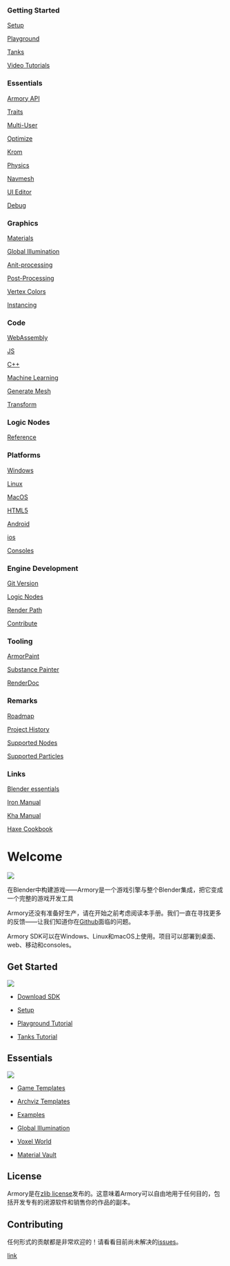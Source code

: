 ### Getting Started

[Setup](https://armory3d.org/manual/#/getting_started/setup)

[Playground](https://armory3d.org/manual/#/getting_started/playground)

[Tanks](https://armory3d.org/manual/#/getting_started/tanks)

[Video Tutorials](https://armory3d.org/manual/#/getting_started/video_tutorials)

### Essentials

[Armory API](http://armory3d.org/manual/api)

[Traits](https://armory3d.org/manual/#/essentials/traits)

[Multi-User](https://armory3d.org/manual/#/essentials/multiuser)

[Optimize](https://armory3d.org/manual/#/essentials/optimize)

[Krom](https://armory3d.org/manual/#/essentials/krom)

[Physics](https://armory3d.org/manual/#/essentials/physics)

[Navmesh](https://armory3d.org/manual/#/essentials/navmesh)

[UI Editor](https://armory3d.org/manual/#/essentials/ui_editor)

[Debug](https://armory3d.org/manual/#/essentials/debug)

### Graphics

[Materials](https://armory3d.org/manual/#/graphics/materials)

[Global Illumination](https://armory3d.org/manual/#/graphics/global_illumination)

[Anit-processing](https://armory3d.org/manual/#/graphics/antialiasing)

[Post-Processing](https://armory3d.org/manual/#/graphics/screen-effects)

[Vertex Colors](https://armory3d.org/manual/#/graphics/vertexcolors)

[Instancing](https://armory3d.org/manual/#/graphics/instancing)

### Code

[WebAssembly](https://armory3d.org/manual/#/code/wasm)

[JS](https://armory3d.org/manual/#/code/js)

[C++](https://armory3d.org/manual/#/code/cpp)

[Machine Learning](https://armory3d.org/manual/#/code/machine_learning)

[Generate Mesh](https://armory3d.org/manual/#/code/generate_mesh)

[Transform](https://armory3d.org/manual/#/code/transform)

### Logic Nodes

[Reference](https://armory3d.org/manual/#/logic_nodes/reference)

### Platforms

[Windows](https://armory3d.org/manual/#/platforms/windows)

[Linux](https://armory3d.org/manual/#/platforms/linux)

[MacOS](https://armory3d.org/manual/#/platforms/macos)

[HTML5](https://armory3d.org/manual/#/platforms/html5)

[Android](https://armory3d.org/manual/#/platforms/android)

[ios](https://armory3d.org/manual/#/platforms/ios)

[Consoles](https://armory3d.org/manual/#/platforms/consoles)

### Engine Development

[Git Version](https://armory3d.org/manual/#/dev/gitversion)

[Logic Nodes](https://armory3d.org/manual/#/dev/logicnodes)

[Render Path](https://armory3d.org/manual/#/dev/renderpath)

[Contribute](https://armory3d.org/manual/#/dev/contribute)

### Tooling

[ArmorPaint](http://armorpaint.org/manual)

[Substance Painter](https://armory3d.org/manual/#/tooling/substancepainter)

[RenderDoc](https://armory3d.org/manual/#/tooling/renderdoc)

### Remarks

[Roadmap](https://github.com/armory3d/armory/projects)

[Project History](https://armory3d.org/manual/#/remarks/history)

[Supported Nodes](https://armory3d.org/manual/#/remarks/supported_nodes)

[Supported Particles](https://armory3d.org/manual/#/remarks/supported_particles)

### Links

[Blender essentials](https://www.youtube.com/watch?v=kes2qmijy7w&list=PLa1F2ddGya_8V90Kd5eC5PeBjySbXWGK1)

[Iron Manual](http://armory3d.org/iron)

[Kha Manual](https://github.com/KTXSoftware/Kha/wiki)

[Haxe Cookbook](http://code.haxe.org/category/beginner/)


# Welcome

![](https://armory3d.org/manual/getting_started/img/intro.jpg)

在Blender中构建游戏——Armory是一个游戏引擎与整个Blender集成，把它变成一个完整的游戏开发工具

Armory还没有准备好生产，请在开始之前考虑阅读本手册。我们一直在寻找更多的反馈——让我们知道你在[Github](https://github.com/armory3d/armory/issues)面临的问题。

Armory SDK可以在Windows、Linux和macOS上使用。项目可以部署到桌面、web、移动和consoles。

## Get Started

![](https://armory3d.org/manual/getting_started/img/templ.jpg)

* [Download SDK](http://armory3d.org/download.html)

* [Setup](https://armory3d.org/manual/#/getting_started/setup)

* [Playground Tutorial](https://armory3d.org/manual/#/getting_started/playground)

* [Tanks Tutorial](https://armory3d.org/manual/#/getting_started/tanks)

## Essentials

![](https://armory3d.org/manual/getting_started/img/essen.jpg)

* [Game Templates](https://github.com/armory3d/armory_templates/releases)

* [Archviz Templates](https://github.com/armory3d/archviz_templates/releases)

* [Examples](https://github.com/armory3d/armory_examples/releases)

* [Global Illumination](https://armory3d.org/manual/#/graphics/global_illumination)

* [Voxel World](https://github.com/armory3d/voxel_world)

* [Material Vault](https://github.com/armory3d/material_vault)

## License

Armory是在[zlib license](https://github.com/armory3d/armory/blob/master/LICENSE.md)发布的。这意味着Armory可以自由地用于任何目的，包括开发专有的闭源软件和销售你的作品的副本。

## Contributing

任何形式的贡献都是非常欢迎的！请看看目前尚未解决的[issues](https://github.com/armory3d/armory/issues)。




[link](https://armory3d.org/manual)
